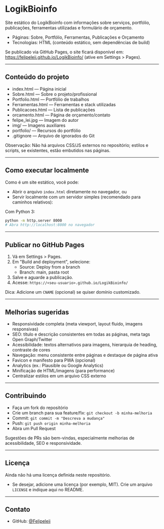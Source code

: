 # LogikBioinfo

Site estático do LogikBioinfo com informações sobre serviços, portfólio, publicações, ferramentas utilizadas e formulário de orçamento.

- Páginas: Sobre, Portfólio, Ferramentas, Publicações e Orçamento
- Tecnologias: HTML (conteúdo estático, sem dependências de build)

Se publicado via GitHub Pages, o site ficará disponível em: https://felipeleii.github.io/LogikBioinfo/ (ative em Settings &gt; Pages).

---

## Conteúdo do projeto

- <a>index.html</a> — Página inicial
- <a>Sobre.html</a> — Sobre o projeto/profissional
- <a>Portfolio.html</a> — Portfólio de trabalhos
- <a>Ferramentas.html</a> — Ferramentas e stack utilizadas
- <a>Publicacoes.html</a> — Lista de publicações
- <a>orcamento.html</a> — Página de orçamento/contato
- <a>felipe_lei.jpg</a> — Imagem do autor
- <a>img/</a> — Imagens auxiliares
- <a>portfolio/</a> — Recursos do portfólio
- <a>.gitignore</a> — Arquivo de ignorados do Git

Observação: Não há arquivos CSS/JS externos no repositório; estilos e scripts, se existentes, estão embutidos nas páginas.

---

## Como executar localmente

Como é um site estático, você pode:
- Abrir o arquivo `index.html` diretamente no navegador, ou
- Servir localmente com um servidor simples (recomendado para caminhos relativos):

Com Python 3:
```bash
python -m http.server 8000
# Abra http://localhost:8000 no navegador
```

---

## Publicar no GitHub Pages

1. Vá em Settings &gt; Pages.
2. Em "Build and deployment", selecione:
   - Source: Deploy from a branch
   - Branch: main, pasta root
3. Salve e aguarde a publicação.
4. Acesse: `https://<seu-usuario>.github.io/LogikBioinfo/`

Dica: Adicione um `CNAME` (opcional) se quiser domínio customizado.

---

## Melhorias sugeridas

- Responsividade completa (meta viewport, layout fluido, imagens responsivas)
- SEO: título e descrição consistentes em todas as páginas, meta tags Open Graph/Twitter
- Acessibilidade: textos alternativos para imagens, hierarquia de heading, contraste de cores
- Navegação: menu consistente entre páginas e destaque de página ativa
- Favicon e manifesto para PWA (opcional)
- Analytics (ex.: Plausible ou Google Analytics)
- Minificação de HTML/imagens (para performance)
- Centralizar estilos em um arquivo CSS externo

---

## Contribuindo

- Faça um fork do repositório
- Crie um branch para sua feature/fix: `git checkout -b minha-melhoria`
- Commit: `git commit -m "Descreva a mudança"`
- Push: `git push origin minha-melhoria`
- Abra um Pull Request

Sugestões de PRs são bem-vindas, especialmente melhorias de acessibilidade, SEO e responsividade.

---

## Licença

Ainda não há uma licença definida neste repositório.
- Se desejar, adicione uma licença (por exemplo, MIT). Crie um arquivo `LICENSE` e indique aqui no README.

---

## Contato

- GitHub: <a href="https://github.com/Felipeleii">@Felipeleii</a>
